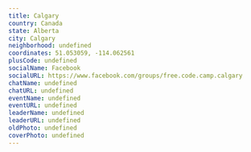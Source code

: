 ```yaml
---
title: Calgary
country: Canada
state: Alberta
city: Calgary
neighborhood: undefined
coordinates: 51.053059, -114.062561
plusCode: undefined
socialName: Facebook
socialURL: https://www.facebook.com/groups/free.code.camp.calgary
chatName: undefined
chatURL: undefined
eventName: undefined
eventURL: undefined
leaderName: undefined
leaderURL: undefined
oldPhoto: undefined
coverPhoto: undefined
---
```

